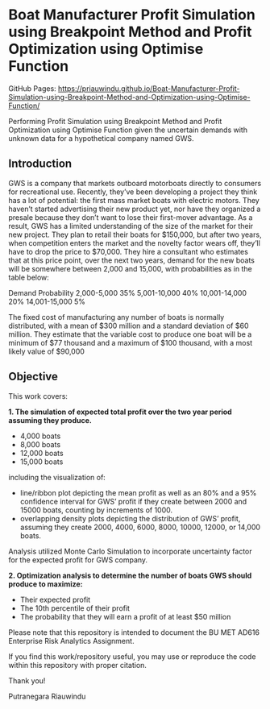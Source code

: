 # Boat Manufacturer Profit Simulation using Breakpoint Method and Profit Optimization using Optimise Function

GitHub Pages: https://priauwindu.github.io/Boat-Manufacturer-Profit-Simulation-using-Breakpoint-Method-and-Optimization-using-Optimise-Function/

Performing Profit Simulation using Breakpoint Method and Profit Optimization using Optimise Function given the uncertain demands with unknown data for a hypothetical company named GWS. 

## Introduction

GWS is a company that markets outboard motorboats directly to consumers for recreational use. Recently, they’ve been developing a project they think has a lot of potential: the first mass market boats with electric motors. They haven’t started advertising their new product yet, nor have they organized a presale because they don’t want to lose their first-mover advantage. As a result, GWS has a limited understanding of the size of the market for their new project. They plan to retail their boats for $150,000, but after two years, when competition enters the market and the novelty factor wears off, they’ll have to drop the price to $70,000. They hire a consultant who estimates that at this price point, over the next two years, demand for the new boats will be somewhere between 2,000 and 15,000, with probabilities as in the table below:

Demand	Probability
2,000-5,000	35%
5,001-10,000	40%
10,001-14,000	20%
14,001-15,000	5%

The fixed cost of manufacturing any number of boats is normally distributed, with a mean of $300 million and a standard deviation of $60 million. They estimate that the variable cost to produce one boat will be a minimum of $77 thousand and a maximum of $100 thousand, with a most likely value of $90,000

## Objective

This work covers: 

**1. The simulation of expected total profit over the two year period assuming they produce.** 

- 4,000 boats
- 8,000 boats
- 12,000 boats
- 15,000 boats

including the visualization of: 
- line/ribbon plot depicting the mean profit as well as an 80% and a 95% confidence interval for GWS’ profit if they create between 2000 and 15000 boats, counting by increments of 1000.
- overlapping density plots depicting the distribution of GWS’ profit, assuming they create 2000, 4000, 6000, 8000, 10000, 12000, or 14,000 boats.

Analysis utilized Monte Carlo Simulation to incorporate uncertainty factor for the expected profit for GWS company.

**2. Optimization analysis to determine the number of boats GWS should produce to maximize:**
- Their expected profit
- The 10th percentile of their profit
- The probability that they will earn a profit of at least $50 million

Please note that this repository is intended to document the BU MET AD616 Enterprise Risk Analytics Assignment.

If you find this work/repository useful, you may use or reproduce the code within this repository with proper citation.

Thank you!

Putranegara Riauwindu




